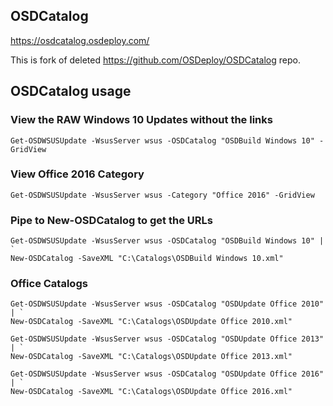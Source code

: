 ## OSDCatalog
https://osdcatalog.osdeploy.com/

This is fork of deleted https://github.com/OSDeploy/OSDCatalog repo.

## OSDCatalog usage

### View the RAW Windows 10 Updates without the links
```
Get-OSDWSUSUpdate -WsusServer wsus -OSDCatalog "OSDBuild Windows 10" -GridView
```
### View Office 2016 Category
```
Get-OSDWSUSUpdate -WsusServer wsus -Category "Office 2016" -GridView
```
### Pipe to New-OSDCatalog to get the URLs
```
Get-OSDWSUSUpdate -WsusServer wsus -OSDCatalog "OSDBuild Windows 10" | `
New-OSDCatalog -SaveXML "C:\Catalogs\OSDBuild Windows 10.xml"
```
### Office Catalogs
```
Get-OSDWSUSUpdate -WsusServer wsus -OSDCatalog "OSDUpdate Office 2010" | `
New-OSDCatalog -SaveXML "C:\Catalogs\OSDUpdate Office 2010.xml"

Get-OSDWSUSUpdate -WsusServer wsus -OSDCatalog "OSDUpdate Office 2013" | `
New-OSDCatalog -SaveXML "C:\Catalogs\OSDUpdate Office 2013.xml"

Get-OSDWSUSUpdate -WsusServer wsus -OSDCatalog "OSDUpdate Office 2016" | `
New-OSDCatalog -SaveXML "C:\Catalogs\OSDUpdate Office 2016.xml"
```
